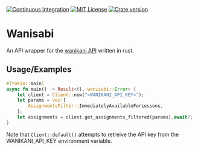 [![Continuous Integration](https://github.com/jemsurfer/wanisabi/actions/workflows/rust.yml/badge.svg)](https://github.com/jemsurfer/wanisabi/actions/workflows/rust.yml)
[![MIT License](https://img.shields.io/badge/License-MIT-green.svg)](https://choosealicense.com/licenses/mit/)
[![Crate version](https://img.shields.io/crates/v/wanisabi)](https://crates.io/crates/wanisabi)

# Wanisabi

An API wrapper for the [wanikani API](https://docs.api.wanikani.com/) written in rust.

## Usage/Examples

```rust
#[tokio::main]
async fn main() -> Result<(), wanisabi::Error> {
    let client = Client::new("<WANIKANI_API_KEY>");
    let params = vec![
        AssignmentsFilter::ImmediatelyAvailableForLessons,
    ];
    let assignments = client.get_assignments_filtered(params).await?;
}
```

Note that `Client::default()` attempts to retreive the API key from the WANIKANI_API_KEY environment variable.
